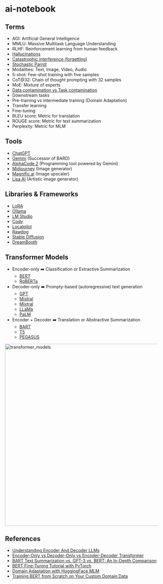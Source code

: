 # ai-notebook

## Terms

* AGI: Artificial General Intelligence 
* MMLU: Massive Multitask Language Understanding
* RLHF: Reinforcement learning from human feedback 
* [Hallucinations](https://en.wikipedia.org/wiki/Hallucination_(artificial_intelligence))
* [Catastrophic interference (forgetting)](https://en.wikipedia.org/wiki/Catastrophic_interference)
* [Stochastic Parrot](https://en.wikipedia.org/wiki/Stochastic_parrot)
* Modalities: Text, Image, Video, Audio
* 5-shot: Few-shot training with five samples
* CoT@32: Chain of thought prompting with 32 samples
* MoE: Mixture of experts
* [Data contamination vs Task contamination](https://cobusgreyling.medium.com/llm-performance-over-time-task-contamination-a69fde87dd86)
* Downstream tasks
* Pre-training vs intermediate training (Domain Adaptation)
* Transfer learning
* Fine-tuning
* BLEU score: Metric for translation
* ROUGE score: Metric for text summarization
* Perplexity: Metric for MLM

## Tools
* [ChatGPT](https://chat.openai.com/)
* [Gemini](https://gemini.google.com/app) (Successor of BARD)
* [AlphaCode 2](https://deepmind.google/discover/blog/competitive-programming-with-alphacode/) (Programming tool powered by Gemini)
* [Midjourney](https://www.midjourney.com/home) (Image generator) 
* [Magnific.ai](https://magnific.ai/) (Image upscaler)
* [Lisa AI](https://lisaai.app/) (Artistic image generator)

## Libraries & Frameworks
* [LoRA](https://huggingface.co/docs/diffusers/en/training/lora)
* [Ollama](https://ollama.com/)
* [LM Studio](https://lmstudio.ai/)
* [Cody](https://meetcody.ai/)
* [Localpilot](https://github.com/danielgross/localpilot)
* [Rawdog](https://github.com/AbanteAI/rawdog)
* [Stable Diffusion](https://huggingface.co/spaces/stabilityai/stable-diffusion)
* [DreamBooth](https://dreambooth.github.io/)

## Transformer Models

* Encoder-only :arrow_right: Classification or Extractive Summarization
  * [BERT](https://huggingface.co/docs/transformers/main/en/model_doc/bert)
  * [RoBERTa](https://huggingface.co/docs/transformers/main/en/model_doc/roberta) 
* Decoder-only :arrow_right: Prompty-based (autoregressive) text generation
  * [GPT](https://huggingface.co/docs/transformers/en/model_doc/openai-gpt)
  * [Mistral](https://huggingface.co/docs/transformers/main/en/model_doc/mistral)
  * [Mixtral](https://huggingface.co/docs/transformers/en/model_doc/mixtral)
  * [LLaMa](https://huggingface.co/docs/transformers/main/en/model_doc/llama)
  * [PaLM](https://ai.google/discover/palm2/)
* Encoder + Decoder :arrow_right: Translation or Abstractive Summarization
  * [BART](https://huggingface.co/docs/transformers/en/model_doc/bart)
  * [T5](https://huggingface.co/docs/transformers/en/model_doc/t5)
  * [PEGASUS](https://huggingface.co/docs/transformers/en/model_doc/pegasus) 

<img src="https://raw.githubusercontent.com/smtnkc/ai-notebook/main/transformer_models.png" alt="transformer_models" width="600"/>
 
## References
* [Understanding Encoder And Decoder LLMs](https://magazine.sebastianraschka.com/p/understanding-encoder-and-decoder)
* [Encoder-Only vs Decoder-Only vs Encoder-Decoder Transformer](https://vaclavkosar.com/ml/Encoder-only-Decoder-only-vs-Encoder-Decoder-Transfomer)
* [BART Text Summarization vs. GPT-3 vs. BERT: An In-Depth Comparison](https://www.width.ai/post/bart-text-summarization)
* [BERT Fine-Tuning Tutorial with PyTorch](https://mccormickml.com/2019/07/22/BERT-fine-tuning/)
* [Domain Adaptation with HuggingFace MLM](https://www.kaggle.com/code/hinepo/domain-adaptation-with-mlm)
* [Training BERT from Scratch on Your Custom Domain Data](https://medium.com/@shankar.arunp/training-bert-from-scratch-on-your-custom-domain-data-a-step-by-step-guide-with-amazon-25fcbee4316a)
